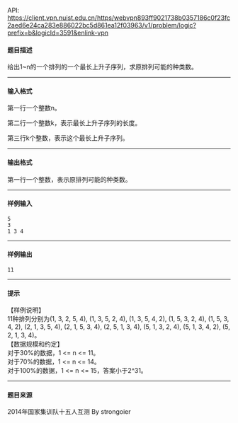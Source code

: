 API: https://client.vpn.nuist.edu.cn/https/webvpn893ff9021738b0357186c0f23fc2aed6e24ca283e886022bc5d861ea12f03963/v1/problem/logic?prefix=b&logicId=3591&enlink-vpn

#### 题目描述

给出1~n的一个排列的一个最长上升子序列，求原排列可能的种类数。

---

#### 输入格式

第一行一个整数n。

第二行一个整数k，表示最长上升子序列的长度。

第三行k个整数，表示这个最长上升子序列。

---

#### 输出格式

第一行一个整数，表示原排列可能的种类数。

---

#### 样例输入
```
5
3
1 3 4

```

---

#### 样例输出
```
11
```

---

#### 提示

  
【样例说明】  
11种排列分别为(1, 3, 2, 5, 4), (1, 3, 5, 2, 4), (1, 3, 5, 4, 2), (1, 5, 3, 2, 4), (1, 5, 3, 4, 2), (2, 1, 3, 5, 4), (2, 1, 5, 3, 4), (2, 5, 1, 3, 4), (5, 1, 3, 2, 4), (5, 1, 3, 4, 2), (5, 2, 1, 3, 4)。  
【数据规模和约定】  
对于30%的数据，1 <= n <= 11。  
对于70%的数据，1 <= n <= 14。  
对于100%的数据，1 <= n <= 15，答案小于2^31。

---

#### 题目来源

2014年国家集训队十五人互测 By strongoier